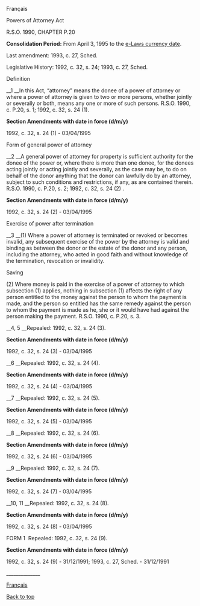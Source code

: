 [<a id="Top"></a>Français](http://www.ontario.ca/fr/lois/loi/90p20)

Powers of Attorney Act

R\.S\.O\. 1990, CHAPTER P\.20

__Consolidation Period:__ From April 3, 1995 to the [e\-Laws currency date](http://www.e-laws.gov.on.ca/navigation?file=currencyDates&lang=en)\.

Last amendment: 1993, c\. 27, Sched\.

Legislative History: 1992, c\. 32, s\. 24; 1993, c\. 27, Sched\.

Definition

__1 __In this Act, “attorney” means the donee of a power of attorney or where a power of attorney is given to two or more persons, whether jointly or severally or both, means any one or more of such persons\.  R\.S\.O\. 1990, c\. P\.20, s\. 1; 1992, c\. 32, s\. 24 \(1\)\.

__Section Amendments with date in force \(d/m/y\)__

1992, c\. 32, s\. 24 \(1\) \- 03/04/1995

Form of general power of attorney

__2 __A general power of attorney for property is sufficient authority for the donee of the power or, where there is more than one donee, for the donees acting jointly or acting jointly and severally, as the case may be, to do on behalf of the donor anything that the donor can lawfully do by an attorney, subject to such conditions and restrictions, if any, as are contained therein\.  R\.S\.O\. 1990, c\. P\.20, s\. 2; 1992, c\. 32, s\. 24 \(2\) \.

__Section Amendments with date in force \(d/m/y\)__

1992, c\. 32, s\. 24 \(2\) \- 03/04/1995

Exercise of power after termination

__3 __\(1\) Where a power of attorney is terminated or revoked or becomes invalid, any subsequent exercise of the power by the attorney is valid and binding as between the donor or the estate of the donor and any person, including the attorney, who acted in good faith and without knowledge of the termination, revocation or invalidity\.

Saving

\(2\) Where money is paid in the exercise of a power of attorney to which subsection \(1\) applies, nothing in subsection \(1\) affects the right of any person entitled to the money against  the person to whom the payment is made, and the person so entitled has the same remedy against the person to whom the payment is made as he, she or it would have had against the person making the payment\.  R\.S\.O\. 1990, c\. P\.20, s\. 3\.

__4, 5 __Repealed:  1992, c\. 32, s\. 24 \(3\)\.

__Section Amendments with date in force \(d/m/y\)__

1992, c\. 32, s\. 24 \(3\) \- 03/04/1995

__6 __Repealed:  1992, c\. 32, s\. 24 \(4\)\.

__Section Amendments with date in force \(d/m/y\)__

1992, c\. 32, s\. 24 \(4\) \- 03/04/1995

__7 __Repealed:  1992, c\. 32, s\. 24 \(5\)\.

__Section Amendments with date in force \(d/m/y\)__

1992, c\. 32, s\. 24 \(5\) \- 03/04/1995

__8 __Repealed:  1992, c\. 32, s\. 24 \(6\)\.

__Section Amendments with date in force \(d/m/y\)__

1992, c\. 32, s\. 24 \(6\) \- 03/04/1995

__9 __Repealed:  1992, c\. 32, s\. 24 \(7\)\.

__Section Amendments with date in force \(d/m/y\)__

1992, c\. 32, s\. 24 \(7\) \- 03/04/1995

__10, 11 __Repealed:  1992, c\. 32, s\. 24 \(8\)\.

__Section Amendments with date in force \(d/m/y\)__

1992, c\. 32, s\. 24 \(8\) \- 03/04/1995

FORM 1  Repealed:  1992, c\. 32, s\. 24 \(9\)\.

__Section Amendments with date in force \(d/m/y\)__

1992, c\. 32, s\. 24 \(9\) \- 31/12/1991; 1993, c\. 27, Sched\. \- 31/12/1991

\_\_\_\_\_\_\_\_\_\_\_\_\_\_

[Français](http://www.ontario.ca/fr/lois/loi/90p20)

[Back to top](#Top)

